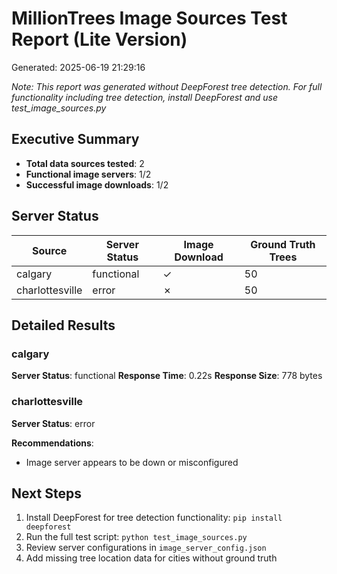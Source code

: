 # MillionTrees Image Sources Test Report (Lite Version)

Generated: 2025-06-19 21:29:16

*Note: This report was generated without DeepForest tree detection. For full functionality including tree detection, install DeepForest and use test_image_sources.py*

## Executive Summary

- **Total data sources tested**: 2
- **Functional image servers**: 1/2
- **Successful image downloads**: 1/2

## Server Status

| Source | Server Status | Image Download | Ground Truth Trees |
|--------|---------------|----------------|--------------------|
| calgary | functional | ✓ | 50 |
| charlottesville | error | ✗ | 50 |

## Detailed Results

### calgary

**Server Status**: functional
**Response Time**: 0.22s
**Response Size**: 778 bytes

### charlottesville

**Server Status**: error

**Recommendations**:
- Image server appears to be down or misconfigured

## Next Steps

1. Install DeepForest for tree detection functionality: `pip install deepforest`
2. Run the full test script: `python test_image_sources.py`
3. Review server configurations in `image_server_config.json`
4. Add missing tree location data for cities without ground truth
